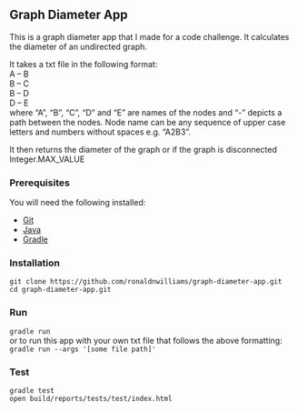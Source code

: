 ## Graph Diameter App
This is a graph diameter app that I made for a code challenge. It calculates the diameter of an undirected graph.  

It takes a txt file in the following format:  
A – B  
B – C  
B – D  
D – E  
where “A”, “B”, “C”, “D” and “E” are names of the nodes and “-” depicts a path between the nodes. Node name can be any sequence of upper case letters and numbers without spaces e.g. “A2B3”.  

It then returns the diameter of the graph or if the graph is disconnected Integer.MAX_VALUE  

### Prerequisites  
You will need the following installed:  
* [Git](https://git-scm.com/)  
* [Java](http://www.oracle.com/technetwork/java/javase/downloads/jdk10-downloads-4416644.html)  
* [Gradle](https://gradle.org/install/)  

### Installation  
`git clone https://github.com/ronaldnwilliams/graph-diameter-app.git`  
`cd graph-diameter-app.git`  

### Run  
`gradle run`  
or to run this app with your own txt file that follows the above formatting:  
`gradle run --args '[some file path]'`  

### Test  
`gradle test`  
`open build/reports/tests/test/index.html`  